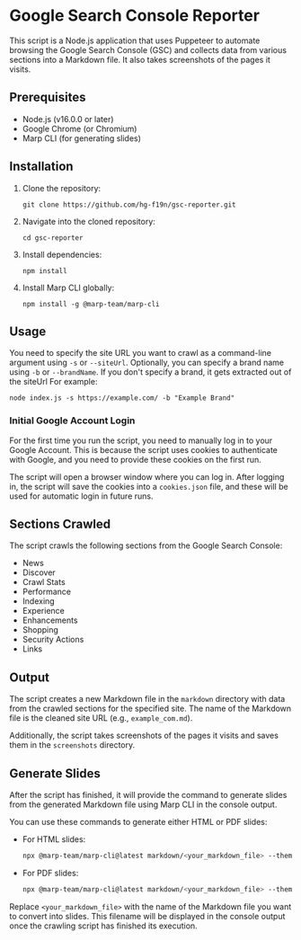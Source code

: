 # Google Search Console Reporter

This script is a Node.js application that uses Puppeteer to automate browsing the Google Search Console (GSC) and collects data from various sections into a Markdown file. It also takes screenshots of the pages it visits.

## Prerequisites

- Node.js (v16.0.0 or later)
- Google Chrome (or Chromium)
- Marp CLI (for generating slides)

## Installation

1. Clone the repository:

   ```
   git clone https://github.com/hg-f19n/gsc-reporter.git
   ```

2. Navigate into the cloned repository:

   ```
   cd gsc-reporter
   ```

3. Install dependencies:

   ```
   npm install
   ```

4. Install Marp CLI globally:

   ```
   npm install -g @marp-team/marp-cli
   ```

## Usage

You need to specify the site URL you want to crawl as a command-line argument using `-s` or `--siteUrl`. Optionally, you can specify a brand name using `-b` or `--brandName`. If you don't specify a brand, it gets extracted out of the siteUrl For example:

   ```
   node index.js -s https://example.com/ -b "Example Brand"
   ```



### Initial Google Account Login

For the first time you run the script, you need to manually log in to your Google Account. This is because the script uses cookies to authenticate with Google, and you need to provide these cookies on the first run.

The script will open a browser window where you can log in. After logging in, the script will save the cookies into a `cookies.json` file, and these will be used for automatic login in future runs.

## Sections Crawled

The script crawls the following sections from the Google Search Console:

- News
- Discover
- Crawl Stats
- Performance
- Indexing
- Experience
- Enhancements
- Shopping
- Security Actions
- Links

## Output

The script creates a new Markdown file in the `markdown` directory with data from the crawled sections for the specified site. The name of the Markdown file is the cleaned site URL (e.g., `example_com.md`).

Additionally, the script takes screenshots of the pages it visits and saves them in the `screenshots` directory.

## Generate Slides

After the script has finished, it will provide the command to generate slides from the generated Markdown file using Marp CLI in the console output.

You can use these commands to generate either HTML or PDF slides:

- For HTML slides:

    ```bash
    npx @marp-team/marp-cli@latest markdown/<your_markdown_file> --theme-set markdown/theme.css --allow-local-files --html
    ```

- For PDF slides:

    ```bash
    npx @marp-team/marp-cli@latest markdown/<your_markdown_file> --theme-set markdown/theme.css --allow-local-files --pdf
    ```

Replace `<your_markdown_file>` with the name of the Markdown file you want to convert into slides. This filename will be displayed in the console output once the crawling script has finished its execution.
